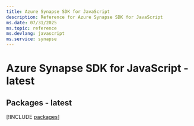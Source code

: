 ```yaml
---
title: Azure Synapse SDK for JavaScript
description: Reference for Azure Synapse SDK for JavaScript
ms.date: 07/31/2025
ms.topic: reference
ms.devlang: javascript
ms.service: synapse
---
```

# Azure Synapse SDK for JavaScript - latest
## Packages - latest
[!INCLUDE [packages](synapse-index.md)]